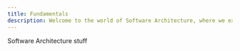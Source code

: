 ```yaml
---
title: Fundamentals
description: Welcome to the world of Software Architecture, where we explore the principles and patterns that shape robust software systems.
---
```



Software Architecture stuff